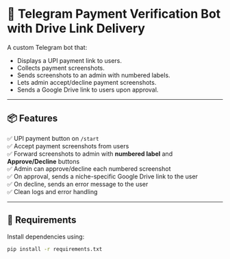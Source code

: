 # 📲 Telegram Payment Verification Bot with Drive Link Delivery

A custom Telegram bot that:
- Displays a UPI payment link to users.
- Collects payment screenshots.
- Sends screenshots to an admin with numbered labels.
- Lets admin accept/decline payment screenshots.
- Sends a Google Drive link to users upon approval.

---

## 📦 Features  

✅ UPI payment button on `/start`  
✅ Accept payment screenshots from users  
✅ Forward screenshots to admin with **numbered label** and **Approve/Decline** buttons  
✅ Admin can approve/decline each numbered screenshot  
✅ On approval, sends a niche-specific Google Drive link to the user  
✅ On decline, sends an error message to the user  
✅ Clean logs and error handling  

---

## 📄 Requirements  

Install dependencies using:

```bash
pip install -r requirements.txt
